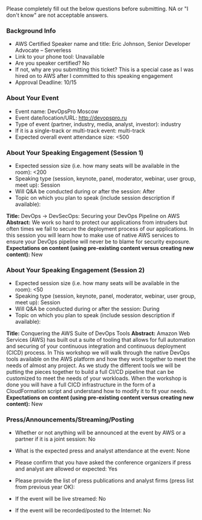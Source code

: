 Please completely fill out the below questions before submitting. NA or "I don't know" are not acceptable answers.

### Background Info
* AWS Certified Speaker name and title: Eric Johnson, Senior Developer Advocate – Serverless
* Link to your phone tool: Unavailable
* Are you speaker certified? No
* If not, why are you submitting this ticket? This is a special case as I was hired on to AWS after I committed to this speaking engagement
* Approval Deadline: 10/15

### About Your Event

* Event name: DevOpsPro Moscow
* Event date/location/URL: http://devopspro.ru
* Type of event (partner, industry, media, analyst, investor): industry
* If it is a single-track or multi-track event: multi-track
* Expected overall event attendance size: <500

### About Your Speaking Engagement (Session 1)

* Expected session size (i.e. how many seats will be available in the room): <200
* Speaking type (session, keynote, panel, moderator, webinar, user group, meet up): Session
* Will Q&A be conducted during or after the session: After
* Topic on which you plan to speak (include session description if available):

**Title:** DevOps -> DevSecOps: Securing your DevOps Pipeline on AWS
**Abstract:** We work so hard to protect our applications from intruders but often times we fail to secure the deployment process of our applications. In this session you will learn how to make use of native AWS services to ensure your DevOps pipeline will never be to blame for security exposure.
**Expectations on content (using pre-existing content versus creating new content):** New

### About Your Speaking Engagement (Session 2)

* Expected session size (i.e. how many seats will be available in the room): <50
* Speaking type (session, keynote, panel, moderator, webinar, user group, meet up): Session
* Will Q&A be conducted during or after the session: During
* Topic on which you plan to speak (include session description if available):

**Title:** Conquering the AWS Suite of DevOps Tools
**Abstract:** Amazon Web Services (AWS) has built out a suite of tooling that allows for full automation and securing of your continuous integration and continuous deployment (CICD) process. In This workshop we will walk through the native DevOps tools available on the AWS platform and how they work together to meet the needs of almost any project. As we study the different tools we will be putting the pieces together to build a full CI/CD pipeline that can be customized to meet the needs of your workloads. When the workshop is done you will have a full CICD infrastructure in the form of a CloudFormation script and understand how to modify it to fit your needs.
**Expectations on content (using pre-existing content versus creating new content):** New

### Press/Announcements/Streaming/Posting

* Whether or not anything will be announced at the event by AWS or a partner if it is a joint session: No
* What is the expected press and analyst attendance at the event: None
* Please confirm that you have asked the conference organizers if press and analyst are allowed or expected: Yes

* Please provide the list of press publications and analyst firms (press list from previous year OK):

* If the event will be live streamed: No

* If the event will be recorded/posted to the Internet: No
<!--stackedit_data:
eyJoaXN0b3J5IjpbMjA2Njc4NzI2OF19
-->